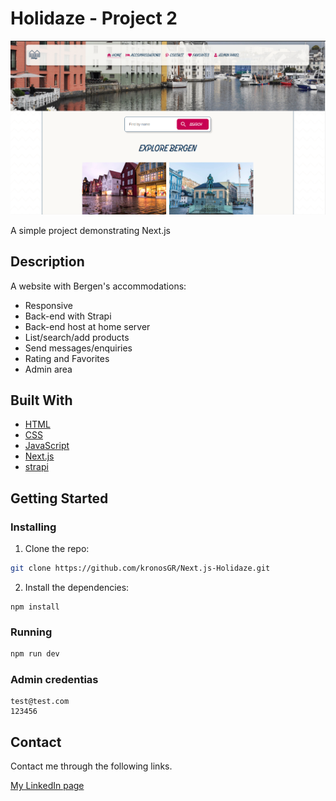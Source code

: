# Holidaze - Project 2

![image](screenshot2.png)

A simple project demonstrating Next.js

## Description

A website with Bergen's accommodations:

- Responsive
- Back-end with Strapi
- Back-end host at home server
- List/search/add products
- Send messages/enquiries
- Rating and Favorites
- Admin area

## Built With

- [HTML](https://developer.mozilla.org/en-US/docs/Web/HTML)
- [CSS](https://www.w3.org/Style/CSS/Overview.en.html)
- [JavaScript](https://www.javascript.com/)
- [Next.js](https://nextjs.org/)
- [strapi](https://strapi.io/)

## Getting Started

### Installing

1. Clone the repo:

```bash
git clone https://github.com/kronosGR/Next.js-Holidaze.git
```

2. Install the dependencies:

```
npm install
```

### Running

```bash
npm run dev
```

### Admin credentias

```
test@test.com
123456
```

## Contact

Contact me through the following links.

[My LinkedIn page](https://www.linkedin.com/in/kronosgr/)
